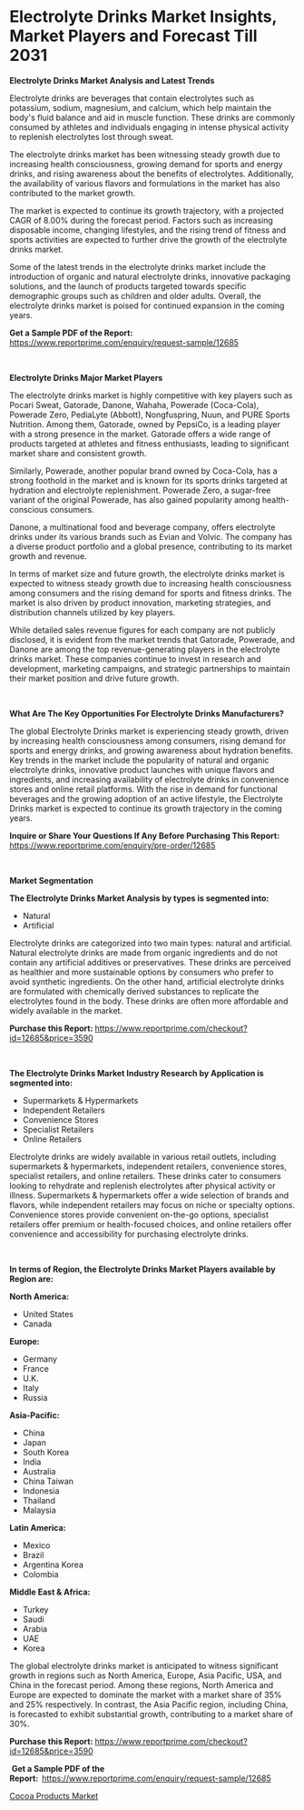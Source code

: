 <p><h1>Electrolyte Drinks Market Insights, Market Players and Forecast Till 2031</h1></p><p><strong>Electrolyte Drinks Market Analysis and Latest Trends</strong></p>
<p><p>Electrolyte drinks are beverages that contain electrolytes such as potassium, sodium, magnesium, and calcium, which help maintain the body's fluid balance and aid in muscle function. These drinks are commonly consumed by athletes and individuals engaging in intense physical activity to replenish electrolytes lost through sweat.</p><p>The electrolyte drinks market has been witnessing steady growth due to increasing health consciousness, growing demand for sports and energy drinks, and rising awareness about the benefits of electrolytes. Additionally, the availability of various flavors and formulations in the market has also contributed to the market growth.</p><p>The market is expected to continue its growth trajectory, with a projected CAGR of 8.00% during the forecast period. Factors such as increasing disposable income, changing lifestyles, and the rising trend of fitness and sports activities are expected to further drive the growth of the electrolyte drinks market.</p><p>Some of the latest trends in the electrolyte drinks market include the introduction of organic and natural electrolyte drinks, innovative packaging solutions, and the launch of products targeted towards specific demographic groups such as children and older adults. Overall, the electrolyte drinks market is poised for continued expansion in the coming years.</p></p>
<p><strong>Get a Sample PDF of the Report:&nbsp;</strong> <a href="https://www.reportprime.com/enquiry/request-sample/12685">https://www.reportprime.com/enquiry/request-sample/12685</a></p>
<p>&nbsp;</p>
<p><strong>Electrolyte Drinks Major Market Players</strong></p>
<p><p>The electrolyte drinks market is highly competitive with key players such as Pocari Sweat, Gatorade, Danone, Wahaha, Powerade (Coca-Cola), Powerade Zero, PediaLyte (Abbott), Nongfuspring, Nuun, and PURE Sports Nutrition. Among them, Gatorade, owned by PepsiCo, is a leading player with a strong presence in the market. Gatorade offers a wide range of products targeted at athletes and fitness enthusiasts, leading to significant market share and consistent growth.</p><p>Similarly, Powerade, another popular brand owned by Coca-Cola, has a strong foothold in the market and is known for its sports drinks targeted at hydration and electrolyte replenishment. Powerade Zero, a sugar-free variant of the original Powerade, has also gained popularity among health-conscious consumers.</p><p>Danone, a multinational food and beverage company, offers electrolyte drinks under its various brands such as Evian and Volvic. The company has a diverse product portfolio and a global presence, contributing to its market growth and revenue.</p><p>In terms of market size and future growth, the electrolyte drinks market is expected to witness steady growth due to increasing health consciousness among consumers and the rising demand for sports and fitness drinks. The market is also driven by product innovation, marketing strategies, and distribution channels utilized by key players.</p><p>While detailed sales revenue figures for each company are not publicly disclosed, it is evident from the market trends that Gatorade, Powerade, and Danone are among the top revenue-generating players in the electrolyte drinks market. These companies continue to invest in research and development, marketing campaigns, and strategic partnerships to maintain their market position and drive future growth.</p></p>
<p>&nbsp;</p>
<p><strong>What Are The Key Opportunities For Electrolyte Drinks Manufacturers?</strong></p>
<p><p>The global Electrolyte Drinks market is experiencing steady growth, driven by increasing health consciousness among consumers, rising demand for sports and energy drinks, and growing awareness about hydration benefits. Key trends in the market include the popularity of natural and organic electrolyte drinks, innovative product launches with unique flavors and ingredients, and increasing availability of electrolyte drinks in convenience stores and online retail platforms. With the rise in demand for functional beverages and the growing adoption of an active lifestyle, the Electrolyte Drinks market is expected to continue its growth trajectory in the coming years.</p></p>
<p><strong>Inquire or Share Your Questions If Any Before Purchasing This Report:</strong> <a href="https://www.reportprime.com/enquiry/pre-order/12685">https://www.reportprime.com/enquiry/pre-order/12685</a></p>
<p>&nbsp;</p>
<p><strong>Market Segmentation</strong></p>
<p><strong>The Electrolyte Drinks Market Analysis by types is segmented into:</strong></p>
<p><ul><li>Natural</li><li>Artificial</li></ul></p>
<p><p>Electrolyte drinks are categorized into two main types: natural and artificial. Natural electrolyte drinks are made from organic ingredients and do not contain any artificial additives or preservatives. These drinks are perceived as healthier and more sustainable options by consumers who prefer to avoid synthetic ingredients. On the other hand, artificial electrolyte drinks are formulated with chemically derived substances to replicate the electrolytes found in the body. These drinks are often more affordable and widely available in the market.</p></p>
<p><strong>Purchase this Report:&nbsp;</strong><a href="https://www.reportprime.com/checkout?id=12685&price=3590">https://www.reportprime.com/checkout?id=12685&price=3590</a></p>
<p>&nbsp;</p>
<p><strong>The Electrolyte Drinks Market Industry Research by Application is segmented into:</strong></p>
<p><ul><li>Supermarkets & Hypermarkets</li><li>Independent Retailers</li><li>Convenience Stores</li><li>Specialist Retailers</li><li>Online Retailers</li></ul></p>
<p><p>Electrolyte drinks are widely available in various retail outlets, including supermarkets & hypermarkets, independent retailers, convenience stores, specialist retailers, and online retailers. These drinks cater to consumers looking to rehydrate and replenish electrolytes after physical activity or illness. Supermarkets & hypermarkets offer a wide selection of brands and flavors, while independent retailers may focus on niche or specialty options. Convenience stores provide convenient on-the-go options, specialist retailers offer premium or health-focused choices, and online retailers offer convenience and accessibility for purchasing electrolyte drinks.</p></p>
<p>&nbsp;</p>
<p><strong>In terms of Region, the Electrolyte Drinks Market Players available by Region are:</strong></p>
<p>
    <p> <strong> North America: </strong>
        <ul>
            <li>United States</li>
            <li>Canada</li>
        </ul>
        </p> 
    <p> <strong> Europe: </strong>
        <ul>
            <li>Germany</li>
            <li>France</li>
            <li>U.K.</li>
            <li>Italy</li>
            <li>Russia</li>
        </ul>
        </p> 
    <p> <strong> Asia-Pacific: </strong>
        <ul>
            <li>China</li>
            <li>Japan</li>
            <li>South Korea</li>
            <li>India</li>
            <li>Australia</li>
            <li>China Taiwan</li>
            <li>Indonesia</li>
            <li>Thailand</li>
            <li>Malaysia</li>
        </ul>
        </p> 
    <p> <strong> Latin America: </strong>
        <ul>
            <li>Mexico</li>
            <li>Brazil</li>
            <li>Argentina Korea</li>
            <li>Colombia</li>
        </ul>
        </p> 
    <p> <strong> Middle East & Africa: </strong>
        <ul>
            <li>Turkey</li>
            <li>Saudi</li>
            <li>Arabia</li>
            <li>UAE</li>
            <li>Korea</li>
        </ul>
    </p>
    </p>
<p><p>The global electrolyte drinks market is anticipated to witness significant growth in regions such as North America, Europe, Asia Pacific, USA, and China in the forecast period. Among these regions, North America and Europe are expected to dominate the market with a market share of 35% and 25% respectively. In contrast, the Asia Pacific region, including China, is forecasted to exhibit substantial growth, contributing to a market share of 30%.</p></p>
<p><strong>Purchase this Report: </strong><a href="https://www.reportprime.com/checkout?id=12685&price=3590">https://www.reportprime.com/checkout?id=12685&price=3590</a></p>
<p>&nbsp;<strong>Get a Sample PDF of the Report:&nbsp;&nbsp;</strong><a href="https://www.reportprime.com/enquiry/request-sample/12685">https://www.reportprime.com/enquiry/request-sample/12685</a></p>
<p><strong></strong></p>
<p><p><a href="https://github.com/ashepherd82/Market-Research-Report-List-4/blob/main/cocoa-products-market.md">Cocoa Products Market</a></p></p>